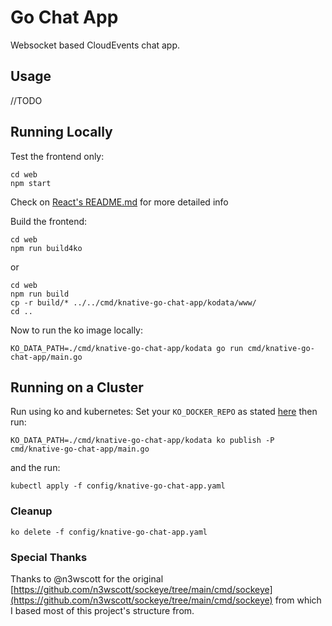 # Go Chat App

Websocket based CloudEvents chat app.

## Usage

//TODO

## Running Locally

Test the frontend only:
```shel
cd web
npm start
```
Check on [React's README.md](./web/README.md) for more detailed info

Build the frontend:
```shell
cd web
npm run build4ko
```
or
```shell
cd web
npm run build
cp -r build/* ../../cmd/knative-go-chat-app/kodata/www/
cd ..
```

Now to run the ko image locally:
```shell
KO_DATA_PATH=./cmd/knative-go-chat-app/kodata go run cmd/knative-go-chat-app/main.go
```

## Running on a Cluster

Run using ko and kubernetes:
Set your `KO_DOCKER_REPO` as stated [here](https://github.com/google/ko#choose-destination)
then run:
```shell
KO_DATA_PATH=./cmd/knative-go-chat-app/kodata ko publish -P cmd/knative-go-chat-app/main.go
```
and the run:
```shell
kubectl apply -f config/knative-go-chat-app.yaml
```

### Cleanup

```shell
ko delete -f config/knative-go-chat-app.yaml
```

### Special Thanks

Thanks to @n3wscott for the original [https://github.com/n3wscott/sockeye/tree/main/cmd/sockeye](https://github.com/n3wscott/sockeye/tree/main/cmd/sockeye) from which I based most of this project's structure from.
